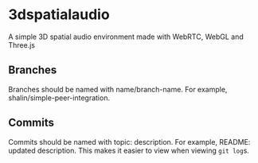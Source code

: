 # 3dspatialaudio
A simple 3D spatial audio environment made with WebRTC, WebGL and Three.js

## Branches
Branches should be named with name/branch-name. For example, shalin/simple-peer-integration.
## Commits
Commits should be named with topic: description. For example, README: updated description. This makes it easier to view when viewing `git log`s.
